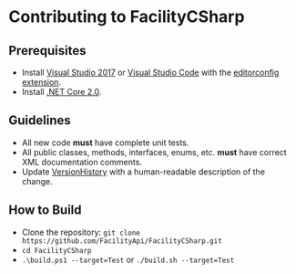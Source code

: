 # Contributing to FacilityCSharp

## Prerequisites

* Install [Visual Studio 2017](https://www.visualstudio.com/downloads/) or [Visual Studio Code](https://code.visualstudio.com/) with the [editorconfig extension](https://github.com/editorconfig/editorconfig-vscode).
* Install [.NET Core 2.0](https://www.microsoft.com/net/core).

## Guidelines

* All new code **must** have complete unit tests.
* All public classes, methods, interfaces, enums, etc. **must** have correct XML documentation comments.
* Update [VersionHistory](VersionHistory.md) with a human-readable description of the change.

## How to Build

* Clone the repository: `git clone https://github.com/FacilityApi/FacilityCSharp.git`
* `cd FacilityCSharp`
* `.\build.ps1 --target=Test` or `./build.sh --target=Test`
